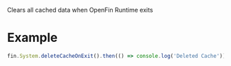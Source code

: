 Clears all cached data when OpenFin Runtime exits
# Example
```js
fin.System.deleteCacheOnExit().then(() => console.log('Deleted Cache')).catch(err => console.log(err));
```
